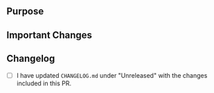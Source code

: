 ## Purpose

## Important Changes

## Changelog

- [ ] I have updated `CHANGELOG.md` under "Unreleased" with the changes included in this PR.
